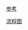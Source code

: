 [参考](https://blog.csdn.net/zhoufanyang_china/article/details/54601311)

[流程图](https://www.processon.com/view/link/5c9dd37ce4b034408de60456)


